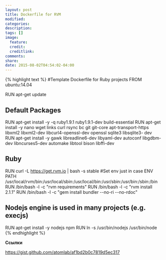 ```yaml
---
layout: post
title: Dockerfile for RVM
modified:
categories:
description:
tags: []
image:
  feature:
  credit:
  creditlink:
comments:
share:
date: 2015-08-02T04:54:02-04:00
---
```


{% highlight text %}
#Template Dockerfile for Ruby projects
FROM ubuntu:14.04

RUN apt-get update

## Default Packages
RUN apt-get install -y -q ruby1.9.1 ruby1.9.1-dev build-essential
RUN apt-get install -y nano wget links curl rsync bc git git-core apt-transport-https libxml2 libxml2-dev libcurl4-openssl-dev openssl sqlite3 libsqlite3-  dev
RUN apt-get install -y gawk libreadline6-dev libyaml-dev autoconf libgdbm-dev libncurses5-dev automake libtool bison libffi-dev

## Ruby
RUN curl -L https://get.rvm.io | bash -s stable
#Set env just in case
ENV PATH /usr/local/rvm/bin:/usr/local/sbin:/usr/local/bin:/usr/sbin:/usr/bin:/sbin:/bin
RUN /bin/bash -l -c "rvm requirements"
RUN /bin/bash -l -c "rvm install 2.1.1"
RUN /bin/bash -l -c "gem install bundler --no-ri --no-rdoc"

## Nodejs engine is used in many projects (e.g. execjs)
RUN apt-get install -y nodejs npm
RUN ln -s  /usr/bin/nodejs  /usr/bin/node
{% endhighlight %}

**Ссылки**

<https://gist.github.com/atomlab/af1bd2b0c7819d5ec317>
